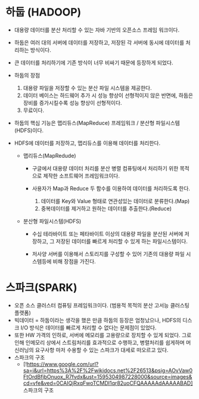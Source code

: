 





# 하둡 (HADOOP) 

- 대용량 데이터를 분산 처리할 수 있는 자바 기반의 오픈소스 프레임 워크이다.

- 하둡은 여러 대의 서버에 데이터를 저장하고, 저장된 각 서버에 동시에 데이터를 처리하는 방식이다.

- 큰 데이터를 처리하기에 기존 방식이 너무 비싸기 때문에 등장하게 되었다.

- 하둡의 장점

  1. 대용량 파일을 저장할 수 있는 분산 파일 시스템을 제공한다.
  2. 데이터 베이스는 하드웨어 추가 시 성능 향상이 선형적이지 않은 반면에, 하둡은 장비를 증가시킬수록 성능 향상이 선형적이다.
  3. 무료이다.

- 하둡의 핵심 기능은 맵리듀스(MapReduce) 프레임워크 / 분산형 파일시스템(HDFS)이다.

- HDFS에 데이터를 저장하고, 맵리듀스를 이용해 데이터를 처리한다.

  - 맵리듀스(MapRedude)

    - 구글에서 대용량 데이터 처리를 분산 병렬 컴퓨팅에서 처리하기 위한 목적으로 제작한 소프트웨어 프레임워크이다.

    - 사용자가 Map과 Reduce 두 함수를 이용하여 데이터를 처리하도록 한다.
      1. 데이터를 Key와 Value 형태로 연관성있는 데이터로 분류한다.(Map)
      2. 중복데이터를 제거하고 원하는 데이터를 추출한다.(Reduce)

  - 분산형 파일시스템(HDFS)

    - 수십 테라바이트 또는 페타바이트 이상의 대용량 파일을 분산된 서버에 저장하고, 그 저장된 데이터를 빠르게 처리할 수 있게 하는 파일시스템이다.

    - 저사양 서버를 이용해서 스토리지를 구성할 수 있어 기존의 대용량 파일 시스템등에 비해 장점을 가진다.

      

# 스파크(SPARK)

- 오픈 소스 클러스터 컴퓨팅 프레임워크이다. (범용적 목적의 분산 고서능 클러스팅 플랫폼)
- 빅데이터 = 하둡이라는 생각을 했은 만큼 하둡의 등장은 엄청났으나, HDFS의 디스크 I/O 방식은 데이터를 빠르게 처리할 수 없다는 문제점이 있었다.
- 또한 HW 가격의 인하로, 서버에 메모리를 고용량으로 장치할 수 있게 되었다. 그로 인해 인메모리 상에서 스트림처리를 효과적으로 수행하고, 병렬처리를 쉽게하며 머신러닝의 요구사항 마저 수용할 수 있는 스파크가 대세로 떠오르고 있다.
- 스파크의 구조 
  - [!https://www.google.com/url?sa=i&url=https%3A%2F%2Fwikidocs.net%2F26513&psig=AOvVaw0FtOrdBfjbOnuox_R7fvdx&ust=1595304987228000&source=images&cd=vfe&ved=0CAIQjRxqFwoTCMDI1qr82uoCFQAAAAAdAAAAABAD] 스파크의 구조